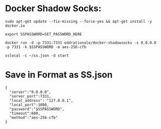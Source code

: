 # Docker Shadow Socks:

```
sudo apt-get update --fix-missing --force-yes && apt-get install -y docker.io
```

```
export SSPASSWORD=SET_PASSWORD_HERE
```

```
docker run -d -p 7331:7331 oddrationale/docker-shadowsocks -s 0.0.0.0 -p 7331 -k $SSPASSWORD -m aes-256-cfb
```

```
sslocal -c ~/ss.json -d start
```

# Save in Format as SS.json

```
{
  "server":"0.0.0.0",
  "server_port":7331,
  "local_address": "127.0.0.1",
  "local_port":1080,
  "password":"$SSPASSWORD",
  "timeout":600,
  "method":"aes-256-cfb"
}
```
